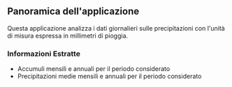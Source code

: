 ## Panoramica dell'applicazione

Questa applicazione analizza i dati giornalieri sulle precipitazioni con l'unità di misura espressa in millimetri di pioggia.

### Informazioni Estratte

- Accumuli mensili e annuali per il periodo considerato
- Precipitazioni medie mensili e annuali per il periodo considerato

